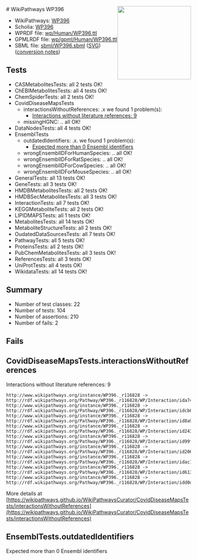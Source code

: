 <img style="float: right; width: 200px" src="../logo.png" />
# WikiPathways WP396

* WikiPathways: [WP396](https://identifiers.org/wikipathways:WP396)
* Scholia: [WP396](https://scholia.toolforge.org/wikipathways/WP396)
* WPRDF file: [wp/Human/WP396.ttl](../wp/Human/WP396.ttl)
* GPMLRDF file: [wp/gpml/Human/WP396.ttl](../wp/gpml/Human/WP396.ttl)
* SBML file: [sbml/WP396.sbml](../sbml/WP396.sbml) ([SVG](../sbml/WP396.svg)) ([conversion notes](../sbml/WP396.txt))

## Tests
* CASMetabolitesTests: all 2 tests OK!
* ChEBIMetabolitesTests: all 4 tests OK!
* ChemSpiderTests: all 2 tests OK!
* CovidDiseaseMapsTests
    * interactionsWithoutReferences: .x we found 1 problem(s):
        * [Interactions without literature references: 9](#2e295937)
    * missingHGNC: .. all OK!
* DataNodesTests: all 4 tests OK!
* EnsemblTests
    * outdatedIdentifiers: .x. we found 1 problem(s):
        * [Expected more than 0 Ensembl identifiers](#f44398b7)
    * wrongEnsemblIDForHumanSpecies: .. all OK!
    * wrongEnsemblIDForRatSpecies: .. all OK!
    * wrongEnsemblIDForCowSpecies: .. all OK!
    * wrongEnsemblIDForMouseSpecies: .. all OK!
* GeneralTests: all 13 tests OK!
* GeneTests: all 3 tests OK!
* HMDBMetabolitesTests: all 2 tests OK!
* HMDBSecMetabolitesTests: all 3 tests OK!
* InteractionTests: all 7 tests OK!
* KEGGMetaboliteTests: all 2 tests OK!
* LIPIDMAPSTests: all 1 tests OK!
* MetabolitesTests: all 14 tests OK!
* MetaboliteStructureTests: all 2 tests OK!
* OudatedDataSourcesTests: all 7 tests OK!
* PathwayTests: all 5 tests OK!
* ProteinsTests: all 2 tests OK!
* PubChemMetabolitesTests: all 3 tests OK!
* ReferencesTests: all 3 tests OK!
* UniProtTests: all 4 tests OK!
* WikidataTests: all 14 tests OK!


## Summary

* Number of test classes: 22
* Number of tests: 104
* Number of assertions: 210
* Number of fails: 2

## Fails

<a name="2e295937" />

## CovidDiseaseMapsTests.interactionsWithoutReferences

Interactions without literature references: 9
```
http://www.wikipathways.org/instance/WP396._r116828 -> http://rdf.wikipathways.org/Pathway/WP396._r116828/WP/Interaction/ida74b522d
http://www.wikipathways.org/instance/WP396._r116828 -> http://rdf.wikipathways.org/Pathway/WP396._r116828/WP/Interaction/idcb6c05c1
http://www.wikipathways.org/instance/WP396._r116828 -> http://rdf.wikipathways.org/Pathway/WP396._r116828/WP/Interaction/id8a906e85
http://www.wikipathways.org/instance/WP396._r116828 -> http://rdf.wikipathways.org/Pathway/WP396._r116828/WP/Interaction/id243257fc
http://www.wikipathways.org/instance/WP396._r116828 -> http://rdf.wikipathways.org/Pathway/WP396._r116828/WP/Interaction/id99f492c6
http://www.wikipathways.org/instance/WP396._r116828 -> http://rdf.wikipathways.org/Pathway/WP396._r116828/WP/Interaction/id2067a77f
http://www.wikipathways.org/instance/WP396._r116828 -> http://rdf.wikipathways.org/Pathway/WP396._r116828/WP/Interaction/idac1fc574
http://www.wikipathways.org/instance/WP396._r116828 -> http://rdf.wikipathways.org/Pathway/WP396._r116828/WP/Interaction/id61316c2a
http://www.wikipathways.org/instance/WP396._r116828 -> http://rdf.wikipathways.org/Pathway/WP396._r116828/WP/Interaction/idd0d0680f
```

More details at [https://wikipathways.github.io/WikiPathwaysCurator/CovidDiseaseMapsTests/interactionsWithoutReferences](https://wikipathways.github.io/WikiPathwaysCurator/CovidDiseaseMapsTests/interactionsWithoutReferences)

<a name="f44398b7" />

## EnsemblTests.outdatedIdentifiers

Expected more than 0 Ensembl identifiers
